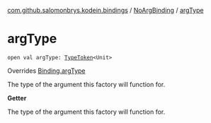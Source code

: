 [com.github.salomonbrys.kodein.bindings](../index.md) / [NoArgBinding](index.md) / [argType](.)

# argType

`open val argType: `[`TypeToken`](../../com.github.salomonbrys.kodein/-type-token/index.md)`<Unit>`

Overrides [Binding.argType](../-binding/arg-type.md)

The type of the argument this factory will function for.

**Getter**

The type of the argument this factory will function for.

